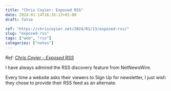 ```yaml
---
title: "Chris Coyier: Exposed RSS"
date: 2024-01-14T16:35:13+01:00
draft: false

ref: "https://chriscoyier.net/2024/01/13/exposed-rss/"
slug: "exposed-rss" 
tags: ["web", "rss"]
categories: ["notes"]
---
```


*Ref: [Chris Coyier - Exposed RSS](https://chriscoyier.net/2024/01/13/exposed-rss/)*

I have always admired the RSS discovery feature from NetNewsWire.

Every time a website asks their viewers to Sign Up for newsletter, I just wish they chose to provide their RSS feed as an alternate.
